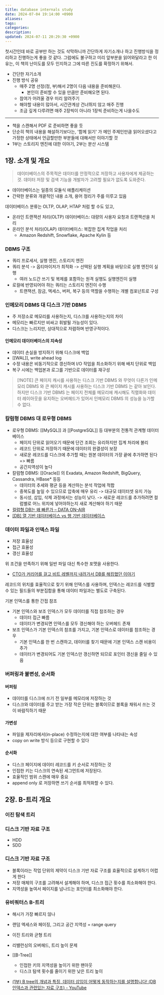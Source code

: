 ```yaml
---
title: database internals study
date: 2024-07-04 19:14:00 +0900
aliases: 
tags: 
categories: 
description: 
updated: 2024-07-11 20:29:30 +0900
---
```


첫시간인데 바로 공부만 하는 것도 삭막하니까 간단하게 자기소개나 하고 진행방식을 정리하고 진행하는게 좋을 것 같다. 그럼에도 불구하고 미리 앞부분을 읽어와달라고 한 이유는, 이 책의 난이도를 모두 인지하고 그에 따른 진도를 확정하기 위해서.

- 간단한 자기소개
- 진행 방식 공유
    - 매주 2명 선정(정, 부)해서 2명이 다음 내용을 준비해온다.
        - 본인이 준비할 수 있을 만큼만 준비해오면 된다.
    - 참여가 어려울 경우 미리 알려주기
    - 해야할 내용이 많아서, 시간관계상 건너뛰지 않고 매주 진행
    - 조금 깊게 다루려면 매주 2장씩이 아니라 1장씩 준비하는게 나을수도

---

- 책을 스캔해서 PDF 로 준비하면 좋을 듯
- 단순히 책의 내용을 해설하기보다는, '함께 읽기' 가 메인 주제인만큼 읽어오셨다고 가정한 상태에서 언급할만한 부분들에 대해서만 이야기할 것
- 1부는 스토리지 엔진에 대한 이야기, 2부는 분산 시스템

## 1장. 소개 및 개요

> 데이터베이스의 주목적은 데이터를 안정적으로 저장하고 사용자에게 제공하는 것. 데이터 저장 및 검색 기능을 개발자가 고려할 필요가 없도록 도와준다.

- 데이터베이스는 일종의 모듈식 애플리케이션
- 간략한 분류와 개괄적인 내용 소개, 용어 정리가 주를 이루고 있음

데이터베이스 분류는 OLTP, OLAP, HTAP 처럼 할 수도 있고,

- 온라인 트랜잭션 처리(OLTP) 데이터베이스: 대량의 사용자 요청과 트랜잭션을 처리
- 온라인 분석 처리(OLAP) 데이터베이스: 복잡한 집계 작업을 처리
    - Amazon Redshift, Snowflake, Apache Kylin 등

### DBMS 구조

- 쿼리 프로세서, 실행 엔진, 스토리지 엔진
- 쿼리 분석 -> 옵티마이저가 최적화 -> 선택된 실행 계획을 바탕으로 실행 엔진이 실행
    - 여러 노드간 쓰기 및 복제를 포함하는 원격 실행도 실행엔진이 실행
- 로컬에 반영되어야 하는 쿼리는 스토리지 엔진이 수행
    - 트랜잭션, 잠금, 엑세스, 버퍼, 복구 등의 역할을 수행하는 개별 컴포넌트로 구성

### 인메모리 DBMS 대 디스크 기반 DBMS

- 주 저장소로 메모리를 사용하는지, 디스크를 사용하는지의 차이
- 메모리는 빠르지만 비싸고 휘발될 가능성이 있다.
- 디스크는 느리지만, 상대적으로 저렴하며 반영구적이다.

#### 인메모리 데이터베이스의 지속성

- 데이터 손실을 방지하기 위해 디스크에 백업
- [[WAL]], write ahead log
- 수정 내용은 비동기적으로 갱신하며 I/O 작업을 최소화하기 위해 배치 단위로 백업
- 복구 시에는 백업본과 로그를 기반으로 데이터를 재구성

> [!NOTE] 큰 페이지 캐시를 사용하는 디스크 기반 DBMS 와 무엇이 다른가
> 인메모리 DBMS 와 큰 페이지 캐시를 사용하는 디스크 기반 DBMS 는 같아 보인다. 하지만 디스크 기반 DBMS 는 페이지 전체를 메모리에 캐시해도 직렬화와 데이터 레이아웃을 유지하는 오버헤드가 있어서 인메모리 DBMS 의 성능을 능가할 수 없다.

### 칼럼형 DBMS 대 로우형 DBMS

- 로우형 DBMS: [[MySQL]] 과 [[PostgreSQL]] 등 대부분의 전통적 관계형 데이터베이스
    - 페이지 단위로 읽어오기 때문에 단건 조회는 유리하지만 집계 처리에 불리
    - 레코드 단위로 저장하기 때문에 데이터의 완결성이 보장
    - 새로운 레코드를 디스크에 추가할 때는 원본 데이터의 가장 끝에 추가하면 된다 => 빠름
    - 공간지역성이 높다
- 칼럼형 DBMS: [[Oracle]] 의 Exadata, Amazon Redshift, BigQuery, Cassandra, HBase* 등등
    - 데이터의 추세와 평균 등을 계산하는 분석 작업에 적합
    - 중복도를 높일 수 있으므로 압축에 매우 유리 -> 대규모 데이터셋 유지 가능
    - 동시성, 삽입, 삭제 과정에서는 성능이 낮다. -> 새로운 레코드를 추가하려면 컬럼별로 어느 위치에 넣어야하는지 새로 계산해야 하기 때문
- [컬럼형 DB는 왜 빠른가 – DATA ON-AIR](https://dataonair.or.kr/db-tech-reference/d-lounge/expert-column/?mod=document&uid=52606)
- [\[DB\] 열 기반 데이터베이스 vs 행 기반 데이터베이스](https://chaarlie.tistory.com/674)

### 데이터 파일과 인덱스 파일

- 저장 효율성
- 접근 효율성
- 갱신 효율성

위 조건을 만족하기 위해 일반 파일 대신 특수한 포맷을 사용한다.

- [CTO가 커리어를 걸고 비트 레벨까지 내려가서 DB를 해킹했던 이야기](https://tech.devsisters.com/posts/bit-level-database-hacking/)

레코드의 위치를 효율적으로 찾기 위해 인덱스를 사용하며, 인덱스는 레코드를 식별할 수 있는 필드들의 부분집합을 통해 데이터 파일과는 별도로 구축된다.

기본 인덱스를 통한 간접 참조

- 기본 인덱스와 보조 인덱스가 모두 데이터를 직접 참조하는 경우
    - 데이터 접근 빠름
    - 데이터가 변경되면 인덱스를 모두 갱신해야 하는 오버헤드 존재
- 보조 인덱스가 기본 인덱스의 참조를 가지고, 기본 인덱스로 데이터를 참조하는 경우
    - 기본 인덱스를 한 번 스캔하고, 데이터를 찾기 때문에 기본 인덱스 스캔 비용이 추가
    - 데이터가 변경되어도 기본 인덱스만 갱신하면 되므로 포인터 갱신을 줄일 수 있음

### 버퍼링과 불변성, 순서화

#### 버퍼링

- 데이터를 디스크에 쓰기 전 일부를 메모리에 저장하는 것
- 디스크와 데이터를 주고 받는 가장 작은 단위는 블록이므로 블록을 채워서 쓰는 것이 바람직하기 때문

#### 가변성

- 파일을 제자리에서(in-place) 수정하는지에 대한 여부를 나타내는 속성
- copy on write 방식 등으로 구현할 수 있다

#### 순서화

- 디스크 페이지에 데이터 레코드를 키 순서로 저장하는 것
- 인접한 키는 디스크의 연속된 세그먼트에 저장된다.
- 효율적인 범위 스캔에 매우 중요
- append only 로 저장하면 쓰기 순서를 최적화할 수 있다.

## 2장. B-트리 개요

### 이진 탐색 트리

### 디스크 기반 자료 구조

- HDD
- SDD

### 디스크 기반 자료 구조

- 블록이라는 작업 단위의 제약이 디스크 기반 자료 구조를 효율적으로 설계하기 어렵게 한다
- 저장 매체의 구조를 고려해서 설계해야 하며, 디스크 접근 횟수를 최소화해야 한다.
- 지역성을 높여서 페이지를 넘나드는 포인터를 최소화해야 한다.

### 유비쿼터스 B-트리

- 해시가 가장 빠르지 않나
- 랜덤 엑세스와 페이징, 그리고 공간 지역성 = range query
- 이진 트리와 균형 트리
- 리밸런싱의 오버헤드, 트리 높이 문제
- [[B-Tree]]
    - 인접한 키의 지역성을 높이기 위한 팬아웃
    - 디스크 탐색 횟수를 줄이기 위한 낮은 트리 높이

- [(1부) B tree의 개념과 특징, 데이터 삽입이 어떻게 동작하는지를 설명합니다! (DB 인덱스과 관련있는 자료 구조) - YouTube](https://www.youtube.com/watch?v=bqkcoSm_rCs)
